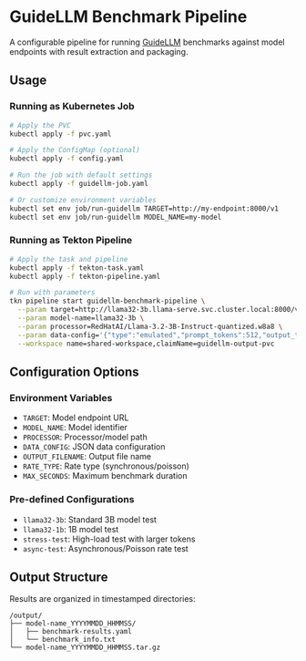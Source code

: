 # GuideLLM Benchmark Pipeline

A configurable pipeline for running [GuideLLM](https://github.com/neuralmagic/guidellm) benchmarks against model endpoints with result extraction and packaging.

## Usage

### Running as Kubernetes Job

```bash
# Apply the PVC
kubectl apply -f pvc.yaml

# Apply the ConfigMap (optional)
kubectl apply -f config.yaml

# Run the job with default settings
kubectl apply -f guidellm-job.yaml

# Or customize environment variables
kubectl set env job/run-guidellm TARGET=http://my-endpoint:8000/v1
kubectl set env job/run-guidellm MODEL_NAME=my-model
```

### Running as Tekton Pipeline

```bash
# Apply the task and pipeline
kubectl apply -f tekton-task.yaml
kubectl apply -f tekton-pipeline.yaml

# Run with parameters
tkn pipeline start guidellm-benchmark-pipeline \
  --param target=http://llama32-3b.llama-serve.svc.cluster.local:8000/v1 \
  --param model-name=llama32-3b \
  --param processor=RedHatAI/Llama-3.2-3B-Instruct-quantized.w8a8 \
  --param data-config='{"type":"emulated","prompt_tokens":512,"output_tokens":128}' \
  --workspace name=shared-workspace,claimName=guidellm-output-pvc
```

## Configuration Options

### Environment Variables
- `TARGET`: Model endpoint URL
- `MODEL_NAME`: Model identifier
- `PROCESSOR`: Processor/model path
- `DATA_CONFIG`: JSON data configuration
- `OUTPUT_FILENAME`: Output file name
- `RATE_TYPE`: Rate type (synchronous/poisson)
- `MAX_SECONDS`: Maximum benchmark duration

### Pre-defined Configurations
- `llama32-3b`: Standard 3B model test
- `llama32-1b`: 1B model test
- `stress-test`: High-load test with larger tokens
- `async-test`: Asynchronous/Poisson rate test

## Output Structure

Results are organized in timestamped directories:
```
/output/
├── model-name_YYYYMMDD_HHMMSS/
│   ├── benchmark-results.yaml
│   └── benchmark_info.txt
└── model-name_YYYYMMDD_HHMMSS.tar.gz
```